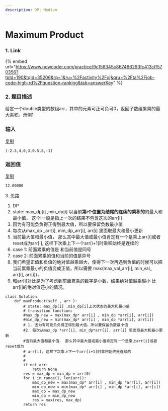 ```yaml
---
description: DP; Medium
---
```


# Maximum Product





### 1. Link

{% embed url="https://www.nowcoder.com/practice/9c158345c867466293fc413cff570356?tpId=190&tqId=35206&rp=1&ru=%2Factivity%2Foj&qru=%2Fta%2Fjob-code-high-rd%2Fquestion-ranking&tab=answerKey" %}



### 2. 题目描述

给定一个double类型的数组arr，其中的元素可正可负可0，返回子数组累乘的最大乘积。示例1

### 输入

[复制](javascript:void\(0\);)

```
[-2.5,4,0,3,0.5,8,-1]
```

### 返回值

[复制](javascript:void\(0\);)

```
12.00000
```

3\. 思路

1. DP
2. state: max\_dp\[i] ,min\_dp\[i] 以当前**第i个位置为结尾的连续的乘积的**的最大和最小值， 这个i一般是指上一次的结果不包含这次的arr\[i]
3. 因为有可能负负得正得到最大值，所以要保留负数最小值
4. 每次从max\_dp _arr\[i], min\_dp_arr\[i], arr\[i] 里面取最大和最小更新
5. 当前最大值和最小值， 那么其中最大值或最小值肯定有一个是乘上arr\[i]或者reset成为arr\[i], 这样下次乘上下一个arr\[i+1]时乘积始终是连续的
6. case 1: 前面累乘的值是 和当前值是同号
7. case 2: 前面累乘的值和当前的值是异号
8. 我们希望正值和负值的绝对值越乘越大，使得下一次再遇到负值的时候可以把当前累乘最小的负值变成正值，所以需要 max(max\_val_arr\[i], min\_val_ arr\[i], arr\[i])，
9. 和arr\[i]对比是为了考虑到前面累乘的数字是小数，结果绝对值越乘越小 比 arr\[i]的绝对值还小的情况。

```
class Solution:
    def maxProduct(self , arr ):
        # state: max_dp[i] ,min_dp[i]上次状态的最大和最小值
        # transition function: 
        #max_dp_new = max(max_dp* arr[i] , min_dp *arr[i], arr[i])
        #min_dp_new = min(max_dp* arr[i] , min_dp *arr[i], arr[i])
        # 1. 因为有可能负负得正得到最大值，所以要保留负数最小值
        #2. 每次从max_dp *arr[i], min_dp*arr[i], arr[i] 里面取最大和最小更新
        #当前最大值和最小值， 那么其中最大值或最小值肯定有一个是乘上arr[i]或者reset成为
        # arr[i], 这样下次乘上下一个arr[i+1]时乘积始终是连续的
        #
        #
        if not arr:
            return None
        res = max_dp = min_dp = arr[0]
        for i in range(1, len(arr)):
            max_dp_new = max(max_dp* arr[i] , min_dp *arr[i], arr[i])
            min_dp_new = min(max_dp* arr[i] , min_dp *arr[i], arr[i])
            max_dp = max_dp_new
            min_dp = min_dp_new
            res = max(res, max_dp)
        return res
```





